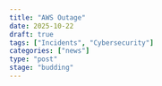 ```yaml
---
title: "AWS Outage"
date: 2025-10-22
draft: true
tags: ["Incidents", "Cybersecurity"]
categories: ["news"] 
type: "post"
stage: "budding"
---
```

